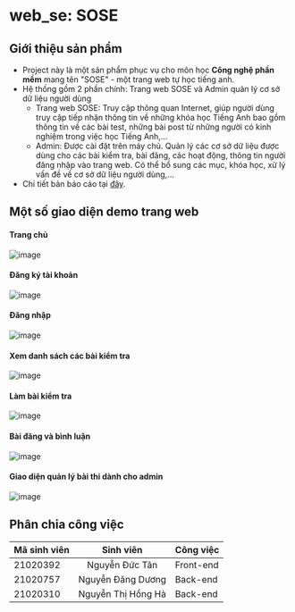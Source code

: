 # web_se: SOSE

## Giới thiệu sản phẩm
* Project này là một sản phẩm phục vụ cho môn học **Công nghệ phần mềm** mang tên "SOSE" - một trang web tự học tiếng anh.
* Hệ thống gồm 2 phần chính: Trang web SOSE và Admin quản lý cơ sở dữ liệu người dùng
   * Trang web SOSE: Truy cập thông quan Internet, giúp người dùng truy cập tiếp nhận thông tin về những khóa học Tiếng Anh bao gồm thông tin về các bài test, những bài post từ những người có kinh nghiệm trong việc học Tiếng Anh,...
   * Admin: Được cài đặt trên máy chủ. Quản lý các cơ sở dữ liệu được dùng cho các bài kiểm tra, bài đăng, các hoạt động, thông tin người đăng nhập vào trang web. Có thể bổ sung các mục, khóa học, xử lý vấn đề về cơ sở dữ liệu người dùng,...
 * Chi tiết bản báo cáo tại [đây](https://drive.google.com/file/d/1bEo4fPj2Q7JZx48J5_BxUPwKAj8wWPzo/view?usp=sharing).

## Một số giao diện demo trang web
#### Trang chủ
![image](https://github.com/ductan2003/SnakeUpdate/assets/100295385/5fd90792-23cc-4662-a167-66c6c79aa905)

#### Đăng ký tài khoản
![image](https://github.com/ductan2003/SnakeUpdate/assets/100295385/e1f3624d-3ecc-4847-a778-3411257458af)

#### Đăng nhập
![image](https://github.com/ductan2003/SnakeUpdate/assets/100295385/5eacefa7-8b13-4dc6-af4f-98017c076556)

#### Xem danh sách các bài kiểm tra
![image](https://github.com/ductan2003/se/assets/100295385/476086d0-c1e6-4c9d-8817-2c60bfc1a6ed)

#### Làm bài kiểm tra
![image](https://github.com/ductan2003/se/assets/100295385/7c05af83-7dfb-4647-9e75-ad8320beed7f)

#### Bài đăng và bình luận
![image](https://github.com/ductan2003/se/assets/100295385/d739c951-f34c-4ade-9e2a-3c391f215555)

#### Giao diện quản lý bài thi dành cho admin
![image](https://github.com/ductan2003/se/assets/100295385/3d9cb778-a898-4fa0-afaf-db3cadb9f5f9)

## Phân chia công việc
| Mã sinh viên  | Sinh viên | Công việc|
| ------------- |:-------------:| --------|
| 21020392   | Nguyễn Đức Tân     |Front-end |
| 21020757   | Nguyễn Đăng Dương  |Back-end |
| 21020310   | Nguyễn Thị Hồng Hà |Back-end|
